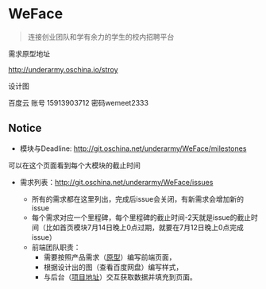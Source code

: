 # WeFace

> 连接创业团队和学有余力的学生的校内招聘平台

需求原型地址 

http://underarmy.oschina.io/stroy

设计图

百度云 账号 15913903712 密码wemeet2333

## Notice
- 模块与Deadline: http://git.oschina.net/underarmy/WeFace/milestones

可以在这个页面看到每个大模块的截止时间

- 需求列表：http://git.oschina.net/underarmy/WeFace/issues

  - 所有的需求都在这里列出，完成后issue会关闭，有新需求会增加新的issue
  - 每个需求对应一个里程碑，每个里程碑的截止时间-2天就是issue的截止时间（比如首页模块7月14日晚上0点过期，就要在7月12日晚上0点完成issue）
  - 前端团队职责：
    - 需要按照产品需求（[原型](http://underarmy.oschina.io/stroy/#g=1&p=项目首页)）编写前端页面，
    - 根据设计出的图（查看百度网盘）编写样式，
    - 与后台（[项目地址](http://git.oschina.net/underarmy/WeMeet)）交互获取数据并填充到页面。

